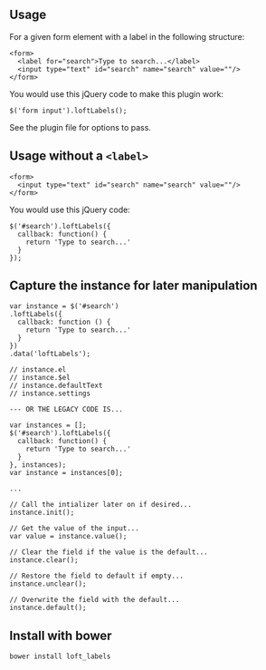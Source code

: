 ## Usage

For a given form element with a label in the following structure:

    <form>
      <label for="search">Type to search...</label>
      <input type="text" id="search" name="search" value=""/>
    </form>

You would use this jQuery code to make this plugin work:

    $('form input').loftLabels();

See the plugin file for options to pass.

## Usage without a `<label>`

    <form>
      <input type="text" id="search" name="search" value=""/>
    </form>

You would use this jQuery code:

    $('#search').loftLabels({
      callback: function() {
        return 'Type to search...'
      }
    });

## Capture the instance for later manipulation

    var instance = $('#search')
    .loftLabels({
      callback: function () {
        return 'Type to search...'
      }
    })
    .data('loftLabels');
    
    // instance.el
    // instance.$el
    // instance.defaultText
    // instance.settings
    
    --- OR THE LEGACY CODE IS...
    
    var instances = [];
    $('#search').loftLabels({
      callback: function() {
        return 'Type to search...'
      }
    }, instances);
    var instance = instances[0];

    ...

    // Call the intializer later on if desired...
    instance.init();

    // Get the value of the input...
    var value = instance.value();

    // Clear the field if the value is the default...
    instance.clear();

    // Restore the field to default if empty...
    instance.unclear();

    // Overwrite the field with the default...
    instance.default();

## Install with bower

    bower install loft_labels
